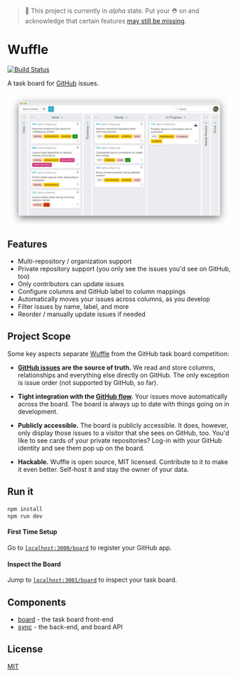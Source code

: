 > :construction: This project is currently in _alpha_ state. Put your :rescue_worker_helmet: on and acknowledge that certain features [may still be missing](https://github.com/nikku/wuffle/issues).


# Wuffle

[![Build Status](https://travis-ci.com/nikku/wuffle.svg?branch=master)](https://travis-ci.com/nikku/wuffle)

A task board for [GitHub](https://github.com) issues.

![Wuffle Screenshot](./docs/screenshot.png)


## Features

* Multi-repository / organization support
* Private repository support (you only see the issues you'd see on GitHub, too)
* Only contributors can update issues
* Configure columns and GitHub label to column mappings
* Automatically moves your issues across columns, as you develop
* Filter issues by name, label, and more
* Reorder / manually update issues if needed


## Project Scope

Some key aspects separate [Wuffle](https://github.com/nikku/wuffle) from the GitHub task board competition:

* __[GitHub issues](https://guides.github.com/features/issues/) are the source of truth.__ We read and store columns, relationships and everything else directly on GitHub. The only exception is issue order (not supported by GitHub, so far).

* __Tight integration with the [GitHub flow](https://guides.github.com/introduction/flow/).__ Your issues move automatically across the board. The board is always up to date with things going on in development.

* __Publicly accessible.__ The board is publicly accessible. It does, however, only display those issues to a visitor that she sees on GitHub, too. You'd like to see cards of your private repositories? Log-in with your GitHub identity and see them pop up on the board.

* __Hackable.__ Wuffle is open source, MIT licensed. Contribute to it to make it even better. Self-host it and stay the owner of your data.


## Run it

```
npm install
npm run dev
```

#### First Time Setup

Go to [`localhost:3000/board`](http://localhost:3000) to register your GitHub app.

#### Inspect the Board

Jump to [`localhost:3001/board`](http://localhost:3001/board) to inspect your task board.


## Components

* [board](./packages/board) - the task board front-end
* [sync](./packages/sync) - the back-end, and board API


## License

[MIT](LICENSE)
